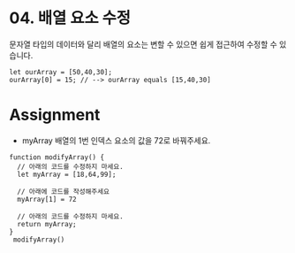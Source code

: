 # 04. 배열 요소 수정

문자열 타입의 데이터와 달리 배열의 요소는 변할 수 있으면 쉽게 접근하여 수정할 수 있습니다.

```
let ourArray = [50,40,30];
ourArray[0] = 15; // --> ourArray equals [15,40,30]
```

# Assignment

- myArray 배열의 1번 인덱스 요소의 값을 72로 바꿔주세요.

```
function modifyArray() {
  // 아래의 코드를 수정하지 마세요.
  let myArray = [18,64,99];

  // 아래에 코드를 작성해주세요
  myArray[1] = 72

  // 아래의 코드를 수정하지 마세요.
  return myArray;
}
 modifyArray()
```
